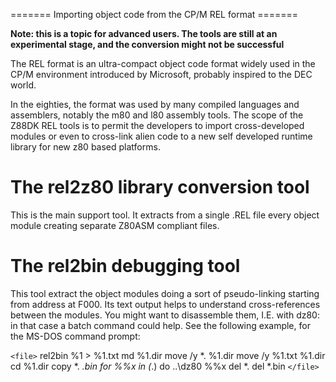 ======= Importing object code from the CP/M REL format =======

**Note: this is a topic for advanced users.  The tools are still at an experimental stage, and the conversion might not be successful**


The REL format is an ultra-compact object code format widely used in the CP/M environment introduced by Microsoft, probably inspired to the DEC world.

In the eighties, the format was used by many compiled languages and assemblers, notably the m80 and l80 assembly tools.
The scope of the Z88DK REL tools is to permit the developers to import cross-developed modules or even to cross-link alien code to a new self developed runtime library for new z80 based platforms.


# The rel2z80 library conversion tool

This is the main support tool.
It extracts from a single .REL file every object module creating separate Z80ASM compliant files.


# The rel2bin debugging tool

This tool extract the object modules doing a sort of pseudo-linking starting from address at F000.
Its text output helps to understand cross-references between the modules.
You might want to disassemble them, I.E. with dz80: in that case a batch command could help.
See the following example, for the MS-DOS command prompt:

`<file>`
rel2bin %1 > %1.txt
md %1.dir
move /y *. %1.dir
move /y %1.txt %1.dir
cd %1.dir
copy *. *.bin
for %%x in (*.) do ..\dz80 %%x
del *.
del *.bin
`</file>`


